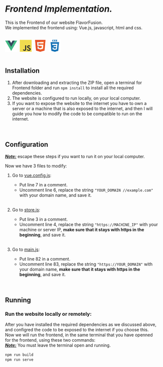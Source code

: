 # ***Frontend Implementation.***

This is the Frontend of our website FlavorFusion.<br>
We implemented the frontend using: Vue.js, javascript, html and css.<br><br>

<img src="https://github.com/devicons/devicon/blob/master/icons/vuejs/vuejs-original.svg" title="Vuejs" alt="Vuejs" width="40" height="40"/>&nbsp;
<img src="https://github.com/devicons/devicon/blob/master/icons/javascript/javascript-original.svg" title="JavaScript" alt="JavaScript" width="40" height="40"/>&nbsp;
<img src="https://github.com/devicons/devicon/blob/master/icons/html5/html5-original.svg" title="HTML5" alt="HTML" width="40" height="40"/>&nbsp;
<img src="https://github.com/devicons/devicon/blob/master/icons/css3/css3-plain-wordmark.svg" title="CSS3" alt="CSS" width="40" height="40"/>&nbsp;
<br><br>

## Installation

1. After downloading and extracting the ZIP file, open a terminal for Frontend folder and run `npm install` to install all the required dependencies.
2. The website is configured to run locally, on your local computer.
3. If you want to expose the website to the internet you have to own a server or a machine that is also exposed to the internet, and then I will guide you how to modify the code to be compatible to run on the internet.<br><br><br>



## Configuration
<u>***Note:***</u> escape these steps if you want to run it on your local computer.<br>

Now we have 3 files to modify:
1. Go to [vue.config.js](https://github.com/eliyaballout/Recipes-Website---Full-Stack-Project/blob/main/Frontend/vue.config.js):
   * Put line 7 in a comment.
   * Uncomment line 6, replace the string `"YOUR_DOMAIN //example.com"` with your domain name, and save it. <br><br>

2. Go to [store.js](https://github.com/eliyaballout/Recipes-Website---Full-Stack-Project/blob/main/Frontend/src/store.js):
   * Put line 3 in a comment.
   * Uncomment line 4, replace the string `"https://MACHINE_IP"` with your machine or server IP, **make sure that it stays with https in the beginning**, and save it. <br><br>

3. Go to [main.js](https://github.com/eliyaballout/Recipes-Website---Full-Stack-Project/blob/main/Frontend/src/main.js):
   * Put line 82 in a comment.
   * Uncomment line 83, replace the string `"https://YOUR_DOMAIN"` with your domain name, **make sure that it stays with https in the beginning**, and save it. <br><br><br>



## Running
### Run the website locally or remotely:
After you have installed the required dependencies as we discussed above, and configred the code to be exposed to the internet if you choose this. <br>
Now we will run the frontend, in the same terminal that you have openned for the frontend, using these two commands:<br>
<u>***Note:***</u> You must leave the terminal open and running.<br>

```
npm run build
npm run serve
```